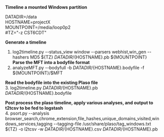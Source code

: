 **Timeline a mounted Windows partition**  
  
DATADIR=/data  
HOSTNAME=projectX  
MOUNTPOINT=/media/loop0p2  
 #TZ="-z CST6CDT"  
  
**Generate a timeline**  
1. log2timeline.py --status_view window --parsers webhist,win_gen --hashers MD5 ${TZ} ${DATADIR}/${HOSTNAME}.pb ${MOUNTPOINT}  
**Parse the MFT into a bodyfile format**  
2. analyzeMFT.py --bodyfull -b ${DATADIR}/${HOSTNAME}.bodyfile -f ${MOUNTPOINT}/\$MFT  
  
**Read the bodyfile into the existing Plaso file**  
3. log2timeline.py ${DATADIR}/${HOSTNAME}.pb ${DATADIR}/${HOSTNAME}.bodyfile  
  
**Post process the plaso timeline, apply various analyses, and output to t2tcsv to be fed to logstash**  
4. psort.py --analysis browser_search,chrome_extension,file_hashes,unique_domains_visited,windows_services,tagging --tagging-file /usr/share/plaso/tag_windows.txt ${TZ} -o l2tcsv -w ${DATADIR}/${HOSTNAME}.csv ${DATADIR}/${HOSTNAME}.pb  
